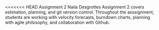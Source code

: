 <<<<<<< HEAD
Assignment 2
Naila Desgrottes
Assignment 2 covers estimation, planning, and git version control. Throughout the asssignment, students are working with velocity forecasts, burndown charts, planning with agile philosophy, and collaboration with Github.
